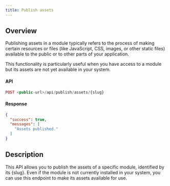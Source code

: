 ```yaml
---
title: Publish assets
---
```



## Overview
Publishing assets in a module typically refers to the process of making certain resources or files (like JavaScript, CSS, images, or other static files) available to the public or to other parts of your application. 

This functionality is particularly useful when you have access to a module but its assets are not yet available in your system.

#### API
```php
POST <public-url>/api/publish/assets/{slug}
```

#### Response
```json
{
  "success": true,
  "messages": [
    "Assets published."
  ]
}
```

## Description
This API allows you to publish the assets of a specific module, identified by its {slug}. 
Even if the module is not currently installed in your system, 
you can use this endpoint to make its assets available for use.
